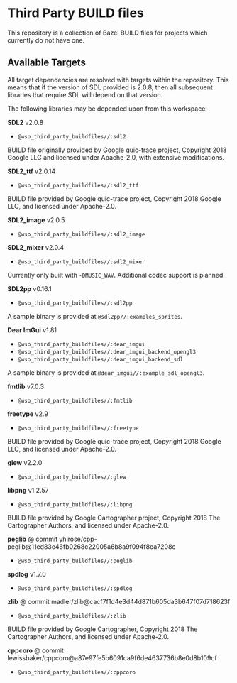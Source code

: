 # Third Party BUILD files

This repository is a collection of Bazel BUILD files for projects which
currently do not have one.

## Available Targets

All target dependencies are resolved with targets within the repository. This
means that if the version of SDL provided is 2.0.8, then all subsequent
libraries that require SDL will depend on that version.

The following libraries may be depended upon from this workspace:

**SDL2** v2.0.8 

- `@wso_third_party_buildfiles//:sdl2`

BUILD file originally provided by Google quic-trace project, Copyright 2018
Google LLC and licensed under Apache-2.0, with extensive modifications.

**SDL2_ttf** v2.0.14

- `@wso_third_party_buildfiles//:sdl2_ttf`

BUILD file provided by Google quic-trace project, Copyright 2018 Google LLC,
and licensed under Apache-2.0.

**SDL2_image** v2.0.5

- `@wso_third_party_buildfiles//:sdl2_image`

**SDL2_mixer** v2.0.4

- `@wso_third_party_buildfiles//:sdl2_mixer`

Currently only built with `-DMUSIC_WAV`. Additional codec support is planned.

**SDL2pp** v0.16.1

- `@wso_third_party_buildfiles//:sdl2pp`

A sample binary is provided at `@sdl2pp//:examples_sprites`.

**Dear ImGui** v1.81

- `@wso_third_party_buildfiles//:dear_imgui`
- `@wso_third_party_buildfiles//:dear_imgui_backend_opengl3`
- `@wso_third_party_buildfiles//:dear_imgui_backend_sdl`

A sample binary is provided at `@dear_imgui//:example_sdl_opengl3`.

**fmtlib** v7.0.3

- `@wso_third_party_buildfiles//:fmtlib`

**freetype** v2.9

- `@wso_third_party_buildfiles//:freetype`

BUILD file provided by Google quic-trace project, Copyright 2018 Google LLC,
and licensed under Apache-2.0.

**glew** v2.2.0

- `@wso_third_party_buildfiles//:glew`

**libpng** v1.2.57

- `@wso_third_party_buildfiles//:libpng`

BUILD file provided by Google Cartographer project, Copyright 2018 The
Cartographer Authors, and licensed under Apache-2.0.

**peglib** @ commit yhirose/cpp-peglib@11ed83e46fb0268c22005a6b8a9f094f8ea7208c

- `@wso_third_party_buildfiles//:peglib`

**spdlog** v1.7.0

- `@wso_third_party_buildfiles//:spdlog`

**zlib** @ commit madler/zlib@cacf7f1d4e3d44d871b605da3b647f07d718623f

- `@wso_third_party_buildfiles//:zlib`

BUILD file provided by Google Cartographer, Copyright 2018 The Cartographer
Authors, and licensed under Apache-2.0.

**cppcoro** @ commit lewissbaker/cppcoro@a87e97fe5b6091ca9f6de4637736b8e0d8b109cf

- `@wso_third_party_buildfiles//:cppcoro`